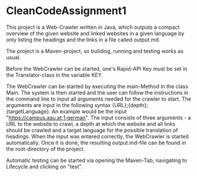 # CleanCodeAssignment1
This project is a Web-Crawler written in Java, which outputs a compact overview of the given website and linked websites in a given language by only listing the headings and the links in a file called output.md.

The project is a Maven-project, so building, running and testing works as usual. 

Before the WebCrawler can be started, one's Rapid-API Key must be set in the Translator-class in the variable KEY. 

The WebCrawler can be started by executing the main-Method in the class Main. The system is then started and the user can follow the instructions in the command line to input all arguments needed for the crawler to start. The arguments are input in the following syntax {URL};{depth};{targetLanguage}. An example would be the input "https://campus.aau.at;1;german". The input consists of three arguments - a URL to the website to crawl, a depth at which the website and all links should be crawled and a target language for the possible translation of headings. 
When the input was entered correctly, the WebCrawler is started automatically. Once it is done, the resulting output.md-file can be found in the root-directory of the project. 

Automatic testing can be started via opening the Maven-Tab, navigating to Lifecycle and clicking on "test". 
